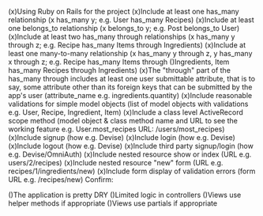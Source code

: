  (x)Using Ruby on Rails for the project
 (x)Include at least one has_many relationship (x has_many y; e.g. User has_many Recipes)
 (x)Include at least one belongs_to relationship (x belongs_to y; e.g. Post belongs_to User)
 (x)Include at least two has_many through relationships (x has_many y through z; e.g. Recipe has_many Items through Ingredients)
 (x)Include at least one many-to-many relationship (x has_many y through z, y has_many x through z; e.g. Recipe has_many Items through ()Ingredients, Item has_many Recipes through Ingredients)
 (x)The "through" part of the has_many through includes at least one user submittable attribute, that is to say, some attribute other than its foreign keys that can be submitted by the app's user (attribute_name e.g. ingredients.quantity)
 (x)Include reasonable validations for simple model objects (list of model objects with validations e.g. User, Recipe, Ingredient, Item)
 (x)Include a class level ActiveRecord scope method (model object & class method name and URL to see the working feature e.g. User.most_recipes URL: /users/most_recipes)
 (x)Include signup (how e.g. Devise)
 (x)Include login (how e.g. Devise)
 (x)Include logout (how e.g. Devise)
 (x)Include third party signup/login (how e.g. Devise/OmniAuth)
 (x)Include nested resource show or index (URL e.g. users/2/recipes)
 (x)Include nested resource "new" form (URL e.g. recipes/1/ingredients/new)
 (x)Include form display of validation errors (form URL e.g. /recipes/new)
Confirm:

 ()The application is pretty DRY
 ()Limited logic in controllers
 ()Views use helper methods if appropriate
 ()Views use partials if appropriate